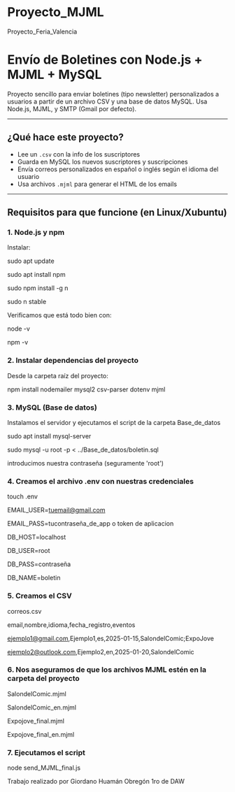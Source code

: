 # Proyecto_MJML
Proyecto_Feria_Valencia

# Envío de Boletines con Node.js + MJML + MySQL

Proyecto sencillo para enviar boletines (tipo newsletter) personalizados a usuarios a partir de un archivo CSV y una base de datos MySQL. Usa Node.js, MJML, y SMTP (Gmail por defecto).

---

## ¿Qué hace este proyecto?

- Lee un `.csv` con la info de los suscriptores
- Guarda en MySQL los nuevos suscriptores y suscripciones
- Envía correos personalizados en español o inglés según el idioma del usuario
- Usa archivos `.mjml` para generar el HTML de los emails

---

## Requisitos para que funcione (en Linux/Xubuntu)

### 1. Node.js y npm

Instalar:

sudo apt update

sudo apt install npm

sudo npm install -g n

sudo n stable

Verificamos que está todo bien con:

node -v

npm -v

### 2. Instalar dependencias del proyecto

Desde la carpeta raíz del proyecto:

npm install nodemailer mysql2 csv-parser dotenv mjml

### 3. MySQL (Base de datos)

Instalamos el servidor y ejecutamos el script de la carpeta Base_de_datos

sudo apt install mysql-server

sudo mysql -u root -p < ../Base_de_datos/boletin.sql

introducimos nuestra contraseña (seguramente 'root')

### 4. Creamos el archivo .env con nuestras credenciales

touch .env

EMAIL_USER=tuemail@gmail.com

EMAIL_PASS=tucontraseña_de_app o token de aplicacion

DB_HOST=localhost

DB_USER=root

DB_PASS=contraseña

DB_NAME=boletin

### 5. Creamos el CSV

correos.csv

email,nombre,idioma,fecha_registro,eventos

ejemplo1@gmail.com,Ejemplo1,es,2025-01-15,SalondelComic;ExpoJove

ejemplo2@outlook.com,Ejemplo2,en,2025-01-20,SalondelComic

### 6. Nos aseguramos de que los archivos MJML estén en la carpeta del proyecto

SalondelComic.mjml

SalondelComic_en.mjml

Expojove_final.mjml

Expojove_final_en.mjml

### 7. Ejecutamos el script

node send_MJML_final.js


Trabajo realizado por Giordano Huamán Obregón 1ro de DAW


